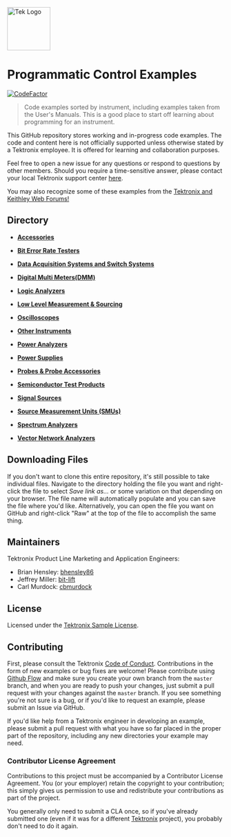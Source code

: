 <picture>
  <source media="(prefers-color-scheme: dark)" srcset="https://theme.tekcloud.com/prod/github/tek-logo-round-dark-mode.png" width="100px">
  <source media="(prefers-color-scheme: light)" srcset="https://theme.tekcloud.com/prod/github/tek-logo-round-light-mode.png" width="100px">
  <img alt="Tek Logo" src="https://theme.tekcloud.com/prod/github/tek-logo-round-light-mode.png" width="100px">
</picture>

# Programmatic Control Examples 
[![CodeFactor](https://www.codefactor.io/repository/github/tektronix/programmatic-control-examples/badge)](https://www.codefactor.io/repository/github/tektronix/programmatic-control-examples)
> Code examples sorted by instrument, including examples taken from the User's Manuals. This is a good place to start off learning about programming for an instrument.

This GitHub repository stores working and in-progress code examples. The code and content here is not officially supported unless otherwise stated by a Tektronix employee. It is offered for learning and collaboration purposes.

Feel free to open a new issue for any questions or respond to questions by other members. Should you require a time-sensitive answer, please contact your local Tektronix support center [here](https://www.tek.com/support).
<!-- markdown-link-check-disable -->
You may also recognize some of these examples from the [Tektronix and Keithley Web Forums!](https://forum.tek.com/)
<!-- markdown-link-check-enable -->
## Directory

* **[Accessories](./Examples/Accessories)**

* **[Bit Error Rate Testers](./Examples/Bit_Error_Rate_Testers)**

* **[Data Acquisition Systems and Switch Systems](./Examples/DAQs_and_Switches)**

* **[Digital Multi Meters(DMM)](./Examples/DMMs)**

* **[Logic Analyzers](./Examples/Logic_Analyzers)**

* **[Low Level Measurement & Sourcing](./Examples/Low_Level_Measurement_and_Sourcing)**

* **[Oscilloscopes](./Examples/Oscilloscopes)**

* **[Other Instruments](./Examples/Other_Instruments)**

* **[Power Analyzers](./Examples/Power_Analyzers)**

* **[Power Supplies](./Examples/Power_Supplies)**

* **[Probes & Probe Accessories](./Examples/Probes)**

* **[Semiconductor Test Products](./Examples/Semiconductor_Test_Products)**

* **[Signal Sources](./Examples/Signal_Sources)**

* **[Source Measurement Units (SMUs)](./Examples/SMUs)**

* **[Spectrum Analyzers](./Examples/Spectrum_Analyzers)**

* **[Vector Network Analyzers](./Examples/Vector_Network_Analyzers)**

## Downloading Files
If you don't want to clone this entire repository, it's still possible to take individual files. Navigate to the directory holding the file you want and right-click the file to select _Save link as..._ or some variation on that depending on your browser. The file name will automatically populate and you can save the file where you'd like. Alternatively, you can open the file you want on GitHub and right-click "Raw" at the top of the file to accomplish the same thing.

## Maintainers
Tektronix Product Line Marketing and Application Engineers: 

+ Brian Hensley: [bhensley86](https://github.com/bhensley86)
+ Jeffrey Miller: [bit-lift](https://github.com/bit-lift)
+ Carl Murdock: [cbmurdock](https://github.com/cbmurdock)

## License
Licensed under the [Tektronix Sample License](https://www.tek.com/sample-license).

## Contributing<a name="contributing"></a>
First, please consult the Tektronix [Code of Conduct](https://github.com/tektronix/.github/blob/main/CODE_OF_CONDUCT.md). Contributions in the form of new examples or bug fixes are welcome! Please contribute using [Github Flow](https://guides.github.com/introduction/flow/) and make sure you create your own branch from the `master` branch, and when you are ready to push your changes, just submit a pull request with your changes against the `master` branch. If you see something you're not sure is a bug, or if you'd like to request an example, please submit an Issue via GitHub.  

If you'd like help from a Tektronix engineer in developing an example, please submit a pull request with what you have so far placed in the proper part of the repository, including any new directories your example may need.

### Contributor License Agreement<a name="CLA"></a>
Contributions to this project must be accompanied by a Contributor License Agreement. You (or your employer) retain the copyright to your contribution; this simply gives us permission to use and redistribute your contributions as part of the project.

You generally only need to submit a CLA once, so if you've already submitted one (even if it was for a different [Tektronix](https://github.com/tektronix/) project), you probably don't need to do it again.
